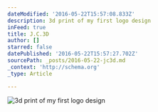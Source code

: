 ```yaml
---
dateModified: '2016-05-22T15:57:08.833Z'
description: 3d print of my first logo design
inFeed: true
title: J.C.3D
author: []
starred: false
datePublished: '2016-05-22T15:57:27.702Z'
sourcePath: _posts/2016-05-22-jc3d.md
_context: 'http://schema.org'
_type: Article

---
```

![3d print of my first logo design](https://the-grid-user-content.s3-us-west-2.amazonaws.com/03e52f6c-740f-4a3b-a066-a1dba8cdeeb0.jpg)